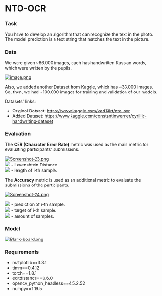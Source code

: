 # NTO-OCR

### Task
You have to develop an algorithm that can recognize the text in the photo. The model prediction is a text string that matches the text in the picture.


### Data
We were given ~66.000 images, each has handwritten Russian words, which were written by the pupils.

[![image.png](https://i.postimg.cc/0ykSYq0L/image.png)](https://postimg.cc/WhytVCKn)

Also, we added another Dataset from Kaggle, which has ~33.000 images. So, then, we had ~100.000 images for training and validation of our models.

Datasets' links:
- Original Dataset: https://www.kaggle.com/vad13irt/nto-ocr
- Added Dataset: https://www.kaggle.com/constantinwerner/cyrillic-handwriting-dataset 

### Evaluation
The **CER (Character Error Rate)** metric was used as the main metric for evaluating participants' submissions. <br>

[![Screenshot-23.png](https://i.postimg.cc/VL7H8Vkm/Screenshot-23.png)](https://postimg.cc/dLy9RnCx)
<br>
<img src="https://render.githubusercontent.com/render/math?math=dist_c"> - Levenshtein Distance.<br>
<img src="https://render.githubusercontent.com/render/math?math=len_c"> - length of i-th sample.

The **Accuracy** metric is used as an additional metric to evaluate the submissions of the participants.

[![Screenshot-24.png](https://i.postimg.cc/SQGzJ08F/Screenshot-24.png)](https://postimg.cc/14fzjjJJ)

<img src="https://render.githubusercontent.com/render/math?math=pred_i"> - prediction of i-th sample.<br>
<img src="https://render.githubusercontent.com/render/math?math=true_i"> - target  of i-th sample.<br>
<img src="https://render.githubusercontent.com/render/math?math=n"> - amount of samples.<br>


### Model

[![Blank-board.png](https://i.postimg.cc/sgcsFkS9/Blank-board.png)](https://postimg.cc/4YmrVFWm)

### Requirements
* matplotlib==3.3.1
* timm==0.4.12
* torch==1.8.1
* editdistance==0.6.0
* opencv_python_headless==4.5.2.52
* numpy==1.19.5

